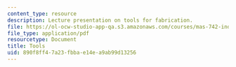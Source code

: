 ```yaml
---
content_type: resource
description: Lecture presentation on tools for fabrication.
file: https://ol-ocw-studio-app-qa.s3.amazonaws.com/courses/mas-742-industrial-design-intelligence-a-cognitive-approach-to-engineering-fall-2003/890f8ff47a23fbbae14ea9ab99d13256_tools.pdf
file_type: application/pdf
resourcetype: Document
title: Tools
uid: 890f8ff4-7a23-fbba-e14e-a9ab99d13256
---
```

